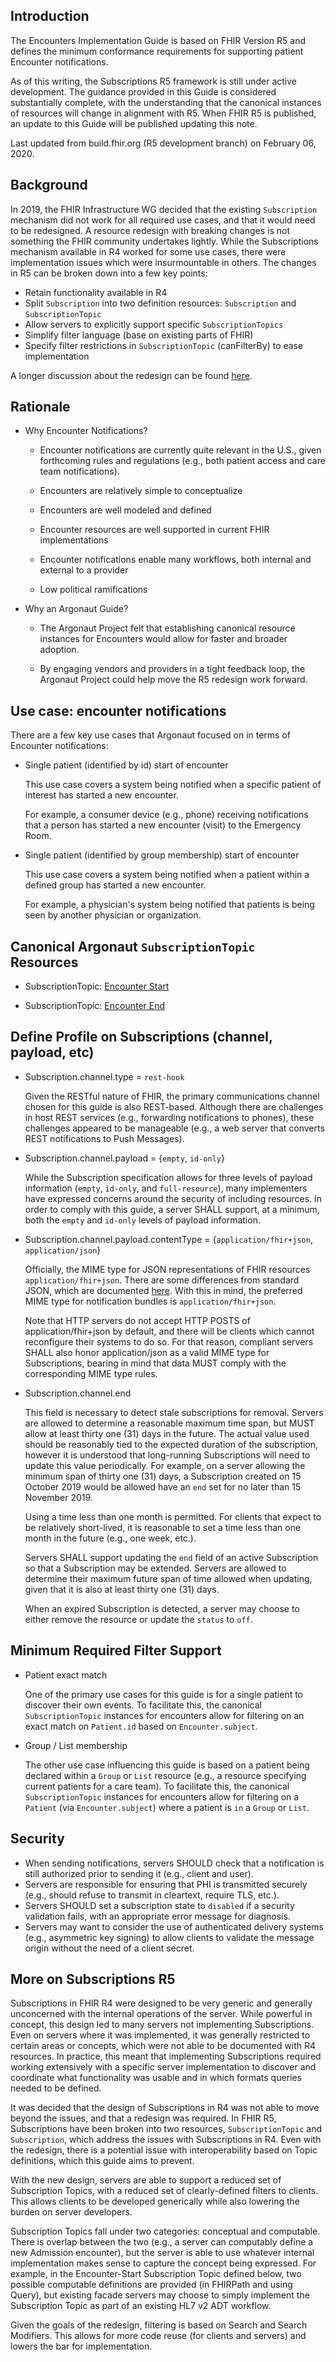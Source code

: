 ## Introduction

The Encounters Implementation Guide is based on FHIR Version R5 and defines the minimum conformance requirements for supporting patient Encounter notifications.

As of this writing, the Subscriptions R5 framework is still under active development.  The guidance provided in this Guide is considered substantially complete, with the understanding that the canonical instances of resources will change in alignment with R5.  When FHIR R5 is published, an update to this Guide will be published updating this note.

Last updated from build.fhir.org (R5 development branch) on February 06, 2020.

## Background

In 2019, the FHIR Infrastructure WG decided that the existing `Subscription` mechanism did not work for all required use cases, and that it would need to be redesigned.  A resource redesign with breaking changes is not something the FHIR community undertakes lightly.  While the Subscriptions mechanism available in R4 worked for some use cases, there were implementation issues which were insurmountable in others.  The changes in R5 can be broken down into a few key points:

  - Retain functionality available in R4
  - Split `Subscription` into two definition resources: `Subscription` and `SubscriptionTopic`
  - Allow servers to explicitly support specific `SubscriptionTopics`
  - Simplify filter language (base on existing parts of FHIR)
  - Specify filter restrictions in `SubscriptionTopic` (canFilterBy) to ease implementation

A longer discussion about the redesign can be found [here](#more-on-subscriptions-r5).

## Rationale

- Why Encounter Notifications?

  - Encounter notifications are currently quite relevant in the U.S., given forthcoming rules and regulations (e.g., both patient access and care team notifications).  

  - Encounters are relatively simple to conceptualize

  - Encounters are well modeled and defined

  - Encounter resources are well supported in current FHIR implementations

  - Encounter notifications enable many workflows, both internal and external to a provider

  - Low political ramifications

- Why an Argonaut Guide?

  - The Argonaut Project felt that establishing canonical resource instances for Encounters would allow for faster and broader adoption.

  - By engaging vendors and providers in a tight feedback loop, the Argonaut Project could help move the R5 redesign work forward.


## Use case: encounter notifications

There are a few key use cases that Argonaut focused on in terms of Encounter notifications:

- Single patient (identified by id) start of encounter

  This use case covers a system being notified when a specific patient of interest has started a new encounter.

  For example, a consumer device (e.g., phone) receiving notifications that a person has started a new encounter (visit) to the Emergency Room.

- Single patient (identified by group membership) start of encounter

  This use case covers a system being notified when a patient within a defined group has started a new encounter.

  For example, a physician's system being notified that patients is being seen by another physician or organization.

## Canonical Argonaut `SubscriptionTopic` Resources

- SubscriptionTopic: [Encounter Start](canonical/subscriptiontopic-encounter-start.json)

- SubscriptionTopic: [Encounter End](canonical/subscriptiontopic-encounter-end.json)

## Define Profile on Subscriptions (channel, payload, etc)

- Subscription.channel.type = `rest-hook`

  Given the RESTful nature of FHIR, the primary communications channel chosen for this guide is also REST-based.  Although there are challenges in host REST services (e.g., forwarding notifications to phones), these challenges appeared to be manageable (e.g., a web server that converts REST notifications to Push Messages).

- Subscription.channel.payload = {`empty`, `id-only`}

  While the Subscription specification allows for three levels of payload information (`empty`, `id-only`, and `full-resource`), many implementers have expressed concerns around the security of including resources.  In order to comply with this guide, a server SHALL support, at a minimum, both the `empty` and `id-only` levels of payload information.

- Subscription.channel.payload.contentType = {`application/fhir+json`, `application/json`}

  Officially, the MIME type for JSON representations of FHIR resources `application/fhir+json`.  There are some differences from standard JSON, which are documented [here](http://hl7.org/fhir/json.html).  With this in mind, the preferred MIME type for notification bundles is `application/fhir+json`.

  Note that HTTP servers do not accept HTTP POSTS of application/fhir+json by default, and there will be clients which cannot reconfigure their systems to do so. For that reason, compliant servers SHALL also honor application/json as a valid MIME type for Subscriptions, bearing in mind that data MUST comply with the corresponding MIME type rules.

- Subscription.channel.end

  This field is necessary to detect stale subscriptions for removal.  Servers are allowed to determine a reasonable maximum time span, but MUST allow at least thirty one (31) days in the future.  The actual value used should be reasonably tied to the expected duration of the subscription, however it is understood that long-running Subscriptions will need to update this value periodically.  For example, on a server allowing the minimum span of thirty one (31) days, a Subscription created on 15 October 2019 would be allowed have an `end` set for no later than 15 November 2019.

  Using a time less than one month is permitted.  For clients that expect to be relatively short-lived, it is reasonable to set a time less than one month in the future (e.g., one week, etc.).

  Servers SHALL support updating the `end` field of an active Subscription so that a Subscription may be extended.  Servers are allowed to determine their maximum future span of time allowed when updating, given that it is also at least thirty one (31) days.

  When an expired Subscription is detected, a server may choose to either remove the resource or update the `status` to `off`.

## Minimum Required Filter Support

- Patient exact match

  One of the primary use cases for this guide is for a single patient to discover their own events.  To facilitate this, the canonical `SubscriptionTopic` instances for encounters allow for filtering on an exact match on `Patient.id` based on `Encounter.subject`.

- Group / List membership

  The other use case influencing this guide is based on a patient being declared within a `Group` or `List` resource (e.g., a resource specifying current patients for a care team).  To facilitate this, the canonical `SubscriptionTopic` instances for encounters allow for filtering on a `Patient` (via `Encounter.subject`) where a patient is `in` a `Group` or `List`.

## Security

- When sending notifications, servers SHOULD check that a notification is still authorized prior to sending it (e.g., client and user).
- Servers are responsible for ensuring that PHI is transmitted securely (e.g., should refuse to transmit in cleartext, require TLS, etc.).
- Servers SHOULD set a subscription state to `disabled` if a security validation fails, with an appropriate error message for diagnosis.
- Servers may want to consider the use of authenticated delivery systems (e.g., asymmetric key signing) to allow clients to validate the message origin without the need of a client secret.


## More on Subscriptions R5

Subscriptions in FHIR R4 were designed to be very generic and generally unconcerned with the internal operations of the server.  While powerful in concept, this design led to many servers not implementing Subscriptions.  Even on servers where it was implemented, it was generally restricted to certain areas or concepts, which were not able to be documented with R4 resources.  In practice, this meant that implementing Subscriptions required working extensively with a specific server implementation to discover and coordinate what functionality was usable and in which formats queries needed to be defined.

It was decided that the design of Subscriptions in R4 was not able to move beyond the issues, and that a redesign was required.  In FHIR R5, Subscriptions have been broken into two resources, `SubscriptionTopic` and `Subscription`, which address the issues with Subscriptions in R4.  Even with the redesign, there is a potential issue with interoperability based on Topic definitions, which this guide aims to prevent.

With the new design, servers are able to support a reduced set of Subscription Topics, with a reduced set of clearly-defined filters to clients.  This allows clients to be developed generically while also lowering the burden on server developers.

Subscription Topics fall under two categories: conceptual and computable.  There is overlap between the two (e.g., a server can computably define a new Admission encounter), but the server is able to use whatever internal implementation makes sense to capture the concept being expressed.  For example, in the Encounter-Start Subscription Topic defined below, two possible computable definitions are provided (in FHIRPath and using Query), but existing facade servers may
choose to simply implement the Subscription Topic as part of an existing HL7 v2 ADT workflow.

Given the goals of the redesign, filtering is based on Search and Search Modifiers.  This allows for more code reuse (for clients and servers) and lowers the bar for implementation.
